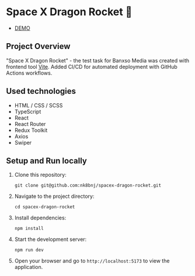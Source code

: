 # Space X Dragon Rocket 🚀

- [DEMO](https://nk8bnj.github.io/spacex-dragon-rocket/)

## Project Overview

"Space X Dragon Rocket" - the test task for Banxso Media was created with frontend tool [Vite](https://vitejs.dev/). Added CI/CD for automated deployment with GitHub Actions workflows.

## Used technologies

- HTML / CSS / SCSS
- TypeScript
- React
- React Router
- Redux Toolkit
- Axios
- Swiper

## Setup and Run locally

1. Clone this repository:

    ```
    git clone git@github.com:nk8bnj/spacex-dragon-rocket.git
    ```

2. Navigate to the project directory:

    ```
    cd spacex-dragon-rocket
    ```

3. Install dependencies:

    ```
    npm install
    ```

4. Start the development server:

    ```
    npm run dev
    ```
5. Open your browser and go to `http://localhost:5173` to view the application.

